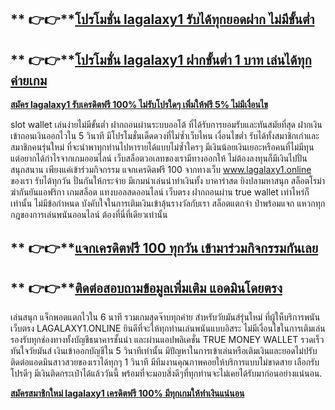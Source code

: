 ## ** 👉👉**[**โปรโมชั่น lagalaxy1 รับได้ทุกยอดฝาก ไม่มีขั้นต่ำ**](https://bit.ly/lagalaxy1online)

## ** 👉👉**[**โปรโมชั่น lagalaxy1 ฝากขั้นต่ำ 1 บาท เล่นได้ทุกค่ายเกม**](https://bit.ly/lagalaxy1online)

[**สมัคร lagalaxy1 รับเครดิตฟรี 100% ไม่รับโปรใดๆ เพิ่มให้ฟรี 5% ไม่มีเงื่อนไข**](https://bit.ly/lagalaxy1online)

slot wallet เล่นง่ายไม่มีขั้นต่ำ ฝากถอนผ่านระบบออโต้ ที่ได้รับการยอมรับและทันสมัยที่สุด ฝากเงินเข้าถอนเงินออกไวใน 5 วินาที มีโปรโมชั่นเด็ดดวงที่ไม่ซ้ำเว็บไหน เงื่อนไขต่ำ รับได้ทั้งสมาชิกเก่าและสมาชิกคนรุ่นใหม่ ที่จะนำพาทุกท่านไปหารายได้แบบไม่ซ้ำใครๆ มีเงินน้อยเงินเยอะหรือคนที่ไม่มีทุน แต่อยากได้กำไรจากเกมออนไลน์ เว็บสล็อตวอเลทของเรามีทางออกให้ ไม่ต้องลงทุนก็มีเงินไปปั่นสนุกสนาน เพียงแค่เข้าร่วมกิจกรรม แจกเครดิตฟรี 100 จากทางเว็บ www.lagalaxy1.online ของเรา รับได้ทุกวัน ปั่นกันให้กระจ่าย มีเกมน่าเล่นน่าทำเงินทั้ง บาคาร่าสด ยิงปลามหาสนุก สล็อตโรม่าฆ่ากันยันแอฟริกา เกมสล็อต แทงบอลสดออนไลน์ เว็บตรง ฝากถอนผ่าน true wallet เท่าไหร่ก็เท่านั้น ไม่มีข้อกำหนด บังคับใจในการเติมเงินเข้าลุ้นรางวัลกับเรา สล็อตแตกจ๋า ป๋าพร้อมแจก แหวกทุกกฎของการเล่นพนันออนไลน์ ต้องที่นี่ที่เดียวเท่านั้น

## ** 👉👉**[**แจกเครดิตฟรี 100 ทุกวัน เข้ามาร่วมกิจกรรมกันเลย**](https://bit.ly/lagalaxy1online)
## ** 👉👉**[**ติดต่อสอบถามข้อมูลเพิ่มเติม แอดมินโดยตรง**](https://bit.ly/lagalaxy1online)

เล่นสนุก แจ็กพอตแตกไวใน 6 นาที รวมเกมสุดจ๊าบทุกค่าย สำหรับวัยมันส์รุ่นใหม่ ที่ผู้ให็บริการพนันเว็บตรง LAGALAXY1.ONLINE ยินดีที่จะให้ทุกท่านเล่นพนันแบบอิสระ ไม่มีเงื่อนไขในการเติมเล่น รองรับทุกช่องทางทั้งบัญชีธนาคารชั้นนำ และผ่านแอปพลิเคชั่น TRUE MONEY WALLET รวดเร็วทันใจวัยมันส์ เงินเข้าออกบัญชีใน 5 วินาทีเท่านั้น มีปัญหาในการเข้าเล่นหรือเติมเงินและยอดไม่ปรับ ติดต่อแอดมินสาวสวยของเราได้ทุกๆ 1 วินาที มีทีมงานคุณภาพคอยให้บริการแบบไม่ขาดสาย เลือกรับโปรดีๆ มีเงินติดกระเป๋าได้แล้ววันนี้ พร้อมที่จะมอบสิ่งดีๆที่ทุกท่านจะไม่เคยได้รับมาก่อนอย่างแน่นอน.

[**สมัครสมาชิกใหม่ lagalaxy1 เครดิตฟรี 100% มีทุกเกมให้ทำเงินแน่นอน**](https://bit.ly/lagalaxy1online)
